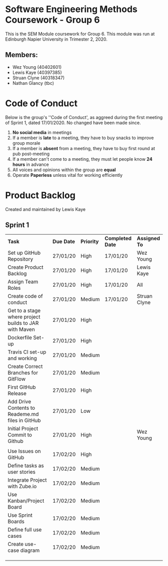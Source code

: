 # Software Engineering Methods Coursework - Group 6
This is the SEM Module coursework for Group 6.  This module was run at Edinburgh Napier University in Trimester 2, 2020.  
## Members:
- Wez Young (40402601)
- Lewis Kaye (40397385)
- Struan Clyne (40318347)
- Nathan Glancy (tbc)


# Code of Conduct
Below is the group's ''Code of Conduct', as aggreed during the first meeting of Sprint 1, dated 17/01/2020.  No changed have been made since.
1.  **No social media** in meetings
2.  If a member is **late** to a meeting, they have to buy snacks to improve group morale
3.  If a member is **absent** from a meeting, they have to buy first round at pub post-meeting
4.  If a member can't come to a meeting, they must let people know **24 hours** in advance
5.  All voices and opinions within the group are **equal**
6.  Operate **Paperless** unless vital for working efficiently

# Product Backlog
Created and maintained by Lewis Kaye
## Sprint 1
<table>
  <tr>
   <td><strong>Task</strong>
   </td>
   <td><strong>Due Date</strong>
   </td>
   <td><strong>Priority</strong>
   </td>
   <td><strong>Completed Date</strong>
   </td>
   <td><strong>Assigned To</strong>
   </td>
  </tr>
  <tr>
   <td>Set up GitHub Repository
   </td>
   <td>27/01/20
   </td>
   <td>High
   </td>
   <td>17/01/20
   </td>
   <td>Wez Young
   </td>
  </tr>
  <tr>
   <td>Create Product Backlog
   </td>
   <td>27/01/20
   </td>
   <td>High
   </td>
   <td>17/01/20
   </td>
   <td>Lewis Kaye
   </td>
  </tr>
  <tr>
   <td>Assign Team Roles
   </td>
   <td>27/01/20
   </td>
   <td>High
   </td>
   <td>17/01/20
   </td>
   <td>All
   </td>
  </tr>
  <tr>
   <td>Create code of conduct
   </td>
   <td>27/01/20
   </td>
   <td>Medium
   </td>
   <td>17/01/20
   </td>
   <td>Struan Clyne
   </td>
  </tr>
  <tr>
   <td>Get to a stage where project builds to JAR with Maven
   </td>
   <td>27/01/20
   </td>
   <td>High
   </td>
   <td>
   </td>
   <td>
   </td>
  </tr>
  <tr>
   <td>Dockerfile Set-up
   </td>
   <td>27/01/20
   </td>
   <td>High
   </td>
   <td>
   </td>
   <td>
   </td>
  </tr>
  <tr>
   <td>Travis CI set-up and working
   </td>
   <td>27/01/20
   </td>
   <td>Medium
   </td>
   <td>
   </td>
   <td>
   </td>
  </tr>
  <tr>
   <td>Create Correct Branches for GitFlow
   </td>
   <td>27/01/20
   </td>
   <td>Medium
   </td>
   <td>
   </td>
   <td>
   </td>
  </tr>
  <tr>
   <td>First GitHub Release
   </td>
   <td>27/01/20
   </td>
   <td>High
   </td>
   <td>
   </td>
   <td>
   </td>
  </tr>
  <tr>
   <td>Add Drive Contents to Reademe.md files in GitHub
   </td>
   <td>27/01/20
   </td>
   <td>Low
   </td>
   <td>
   </td>
   <td>
   </td>
  </tr>
  <tr>
   <td>Initial Project Commit to Github
   </td>
   <td>27/01/20
   </td>
   <td>High
   </td>
   <td>
   </td>
   <td>Wez Young
   </td>
  </tr>
  <tr>
   <td>
   </td>
   <td>
   </td>
   <td>
   </td>
   <td>
   </td>
   <td>
   </td>
  </tr>
  <tr>
   <td>Use Issues on GitHub
   </td>
   <td>17/02/20
   </td>
   <td>High
   </td>
   <td>
   </td>
   <td>
   </td>
  </tr>
  <tr>
   <td>Define tasks as user stories
   </td>
   <td>17/02/20
   </td>
   <td>Medium
   </td>
   <td>
   </td>
   <td>
   </td>
  </tr>
  <tr>
   <td>Integrate Project with Zube.io
   </td>
   <td>17/02/20
   </td>
   <td>Medium
   </td>
   <td>
   </td>
   <td>
   </td>
  </tr>
  <tr>
   <td>Use Kanban/Project Board
   </td>
   <td>17/02/20
   </td>
   <td>Medium
   </td>
   <td>
   </td>
   <td>
   </td>
  </tr>
  <tr>
   <td>Use Sprint Boards
   </td>
   <td>17/02/20
   </td>
   <td>Medium
   </td>
   <td>
   </td>
   <td>
   </td>
  </tr>
  <tr>
   <td>Define full use cases
   </td>
   <td>17/02/20
   </td>
   <td>Medium
   </td>
   <td>
   </td>
   <td>
   </td>
  </tr>
  <tr>
   <td>Create use-case diagram
   </td>
   <td>17/02/20
   </td>
   <td>Medium
   </td>
   <td>
   </td>
   <td>
   </td>
  </tr>
  <tr>
   <td>
   </td>
   <td>
   </td>
   <td>
   </td>
   <td>
   </td>
   <td>
   </td>
  </tr>
  <tr>
   <td>
   </td>
   <td>
   </td>
   <td>
   </td>
   <td>
   </td>
   <td>
   </td>
  </tr>
  <tr>
   <td>
   </td>
   <td>
   </td>
   <td>
   </td>
   <td>
   </td>
   <td>
   </td>
  </tr>
</table>  